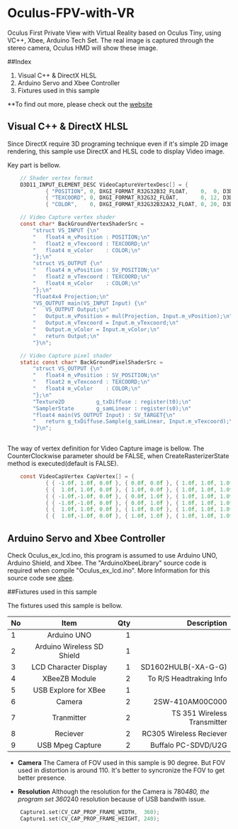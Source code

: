 Oculus-FPV-with-VR
==================

Oculus First Private View with Virtual Reality based on Oculus Tiny, using VC++, Xbee, Arduino Tech Set.
The real image is captured through the stereo camera, Oculus HMD will show these image.

##Index
1. Visual C++ & DirectX HLSL
2. Arduino Servo and Xbee Controller
3. Fixtures used in this sample

**To find out more, please check out the [website] 

## Visual C++ & DirectX HLSL
Since DirectX require 3D programing technique even if it's simple 2D image rendering, this sample use DirectX and HLSL code to display Video image.

Key part is bellow.

~~~~c
	// Shader vertex format
	D3D11_INPUT_ELEMENT_DESC VideoCaptureVertexDesc[] = {
			{ "POSITION", 0, DXGI_FORMAT_R32G32B32_FLOAT,    0,  0, D3D11_INPUT_PER_VERTEX_DATA, 0 },
			{ "TEXCOORD", 0, DXGI_FORMAT_R32G32_FLOAT,       0, 12, D3D11_INPUT_PER_VERTEX_DATA, 0 },
			{ "COLOR",    0, DXGI_FORMAT_R32G32B32A32_FLOAT, 0, 20, D3D11_INPUT_PER_VERTEX_DATA, 0 }};

	// Video Capture vertex shader
	const char* BackGroundVertexShaderSrc =
		"struct VS_INPUT {\n"
		"	float4 m_vPosition : POSITION;\n"
		"	float2 m_vTexcoord : TEXCOORD;\n"
		"	float4 m_vColor    : COLOR;\n"
		"};\n"
		"struct VS_OUTPUT {\n"
		"	float4 m_vPosition : SV_POSITION;\n"
		"	float2 m_vTexcoord : TEXCOORD;\n"
		"	float4 m_vColor    : COLOR;\n"
		"};\n"
		"float4x4 Projection;\n"
		"VS_OUTPUT main(VS_INPUT Input) {\n"
		"	VS_OUTPUT Output;\n"
		"	Output.m_vPosition = mul(Projection, Input.m_vPosition);\n"
		"	Output.m_vTexcoord = Input.m_vTexcoord;\n"
		"	Output.m_vColor = Input.m_vColor;\n"
		"	return Output;\n"
		"}\n";

	// Video Capture pixel shader
	static const char* BackGroundPixelShaderSrc =
		"struct VS_OUTPUT {\n"
		"	float4 m_vPosition : SV_POSITION;\n"
		"	float2 m_vTexcoord : TEXCOORD;\n"
		"	float4 m_vColor    : COLOR;\n"
		"};\n"
		"Texture2D			g_txDiffuse : register(t0);\n"
		"SamplerState		g_samLinear : register(s0);\n"
		"float4 main(VS_OUTPUT Input) : SV_TARGET{\n"
		"	return g_txDiffuse.Sample(g_samLinear, Input.m_vTexcoord);\n"
		"}\n";
		
~~~~

The way of vertex definition for Video Capture image is bellow. The CounterClockwise parameter should be FALSE, when CreateRasterizerState method is executed(default is FALSE).
~~~~c
	const VideoCapVertex CapVertex[] = {
			{ { -1.0f, 1.0f, 0.0f }, { 0.0f, 0.0f }, { 1.0f, 1.0f, 1.0f, 0.0f } },
			{ {  1.0f, 1.0f, 0.0f }, { 1.0f, 0.0f }, { 1.0f, 1.0f, 1.0f, 0.0f } },
			{ { -1.0f,-1.0f, 0.0f }, { 0.0f, 1.0f }, { 1.0f, 1.0f, 1.0f, 0.0f } },
			{ { -1.0f,-1.0f, 0.0f }, { 0.0f, 1.0f }, { 1.0f, 1.0f, 1.0f, 0.0f } },
			{ {  1.0f, 1.0f, 0.0f }, { 1.0f, 0.0f }, { 1.0f, 1.0f, 1.0f, 0.0f } },
			{ {  1.0f,-1.0f, 0.0f }, { 1.0f, 1.0f }, { 1.0f, 1.0f, 1.0f, 0.0f } } };		
~~~~


## Arduino Servo and Xbee Controller 
Check Oculus_ex_lcd.ino, this program is assumed to use Arduino UNO, Arduino Shield, and Xbee.
The "ArduinoXbeeLibrary" source code is required when compile "Oculus_ex_lcd.ino".
More Information for this source code see [xbee].


##Fixtures used in this sample

The fixtures used this sample is bellow.

| No | Item                         | Qty | Description                  |
| ---|:----------------------------:| ---:|-----------------------------:|
| 1  | Arduino UNO                  | 1   |                              |
| 2  | Arduino Wireless SD Shield   | 1   |                              |
| 3  | LCD Character Display        | 1   | SD1602HULB(-XA-G-G)          |
| 4  | XBeeZB Module                | 2   | To R/S Headtraking Info      |
| 5  | USB Explore for XBee         | 1   |                              |
| 6  | Camera                       | 2   | 2SW-410AM00C000              |
| 7  | Tranmitter                   | 2   | TS 351 Wireless Transmitter  |
| 8  | Reciever                     | 2   | RC305 Wireless Reciever      |
| 9  | USB Mpeg Capture             | 2   | Buffalo PC-SDVD/U2G          |


* **Camera** The Camera of FOV used in this sample is 90 degree. But FOV used in distortion is around 110. It's better to syncronize the FOV to get better presence.

* **Resolution** Although the resolution for the Camera is 780*480, the program set 360*240 resolution because of USB bandwith issue.
~~~~c
	Capture1.set(CV_CAP_PROP_FRAME_WIDTH,  360); 
	Capture1.set(CV_CAP_PROP_FRAME_HEIGHT, 240);
~~~~


[website]: https://achychy911.wordpress.com
[xbee]:http://www.geocities.jp/bokunimowakaru/








